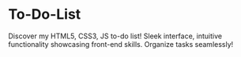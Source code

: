 # To-Do-List
Discover my HTML5, CSS3, JS to-do list! Sleek interface, intuitive functionality showcasing front-end skills. Organize tasks seamlessly!
